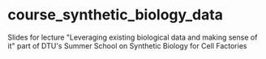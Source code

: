 # course_synthetic_biology_data
Slides for lecture "Leveraging existing biological data and making sense of it" part of DTU's Summer School on Synthetic Biology for Cell Factories 
